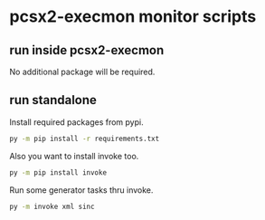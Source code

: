 # pcsx2-execmon monitor scripts

## run inside pcsx2-execmon

No additional package will be required.

## run standalone

Install required packages from pypi.

```bat
py -m pip install -r requirements.txt
```

Also you want to install invoke too.

```bat
py -m pip install invoke
```

Run some generator tasks thru invoke.

```bat
py -m invoke xml sinc
```
